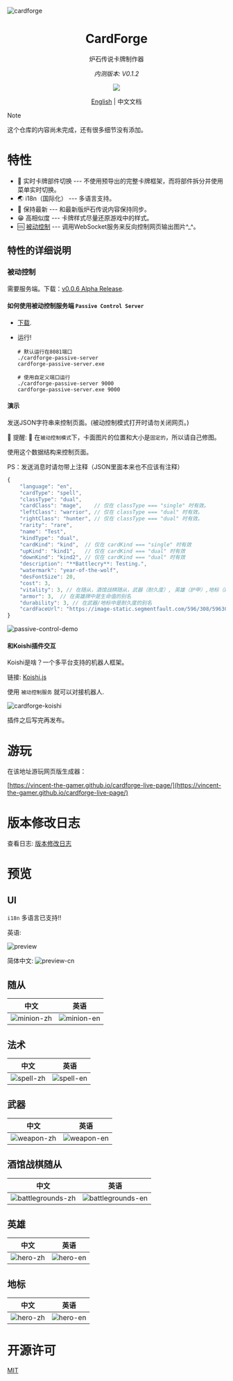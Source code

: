 ![cardforge](https://socialify.git.ci/Vincent-the-gamer/cardforge/image?description=1&font=Rokkitt&language=1&logo=https%3A%2F%2Fraw.githubusercontent.com%2FVincent-the-gamer%2Fcardforge%2Fmain%2F.github%2Flogo%2Fcardforge-logo.png&name=1&owner=1&pattern=Formal%20Invitation&stargazers=1&theme=Auto)

<h1 align="center">CardForge</h1>

<p align="center">炉石传说卡牌制作器</p>

<p align="center" style="font-style: italic;">内测版本: V0.1.2</p>

<p align="center">
    <a href="https://github.com/vincent-the-gamer/cardforge/blob/main/LICENSE" target="_blank">
        <img src="https://img.shields.io/github/license/vincent-the-gamer/cardforge?style=flat-square"/>
    </a>
</p>

<p align="center">
    <a href="./README.md">English</a>
    <span>|</span>
    <span>中文文档</span>
</p>

> [!NOTE]
> 这个仓库的内容尚未完成，还有很多细节没有添加。

# 特性
- 💪 实时卡牌部件切换 --- 不使用预导出的完整卡牌框架，而将部件拆分并使用菜单实时切换。
- 🌏 i18n（国际化） --- 多语言支持。
- 👀 保持最新 --- 和最新版炉石传说内容保持同步。
- 😁 高相似度 --- 卡牌样式尽量还原游戏中的样式。
- 🆒 [被动控制](#被动控制) --- 调用WebSocket服务来反向控制网页输出图片^_^。

## 特性的详细说明
### 被动控制 
需要服务端。下载：[v0.0.6 Alpha Release](https://github.com/Vincent-the-gamer/cardforge/releases/tag/v0.0.6-alpha).

#### 如何使用被动控制服务端 `Passive Control Server`
- [下载](https://github.com/Vincent-the-gamer/cardforge/releases/tag/v0.0.6-alpha).

- 运行!
  ```shell
  # 默认运行在8081端口
  ./cardforge-passive-server
  cardforge-passive-server.exe

  # 使用自定义端口运行
  ./cardforge-passive-server 9000
  cardforge-passive-server.exe 9000
  ```

#### 演示
发送JSON字符串来控制页面。(被动控制模式打开时请勿关闭网页。)

🚧 提醒: 🚧
在`被动控制模式`下，卡面图片的位置和大小是`固定的`，所以请自己修图。

使用这个数据结构来控制页面。

PS：发送消息时请勿带上注释（JSON里面本来也不应该有注释）

```js
{
    "language": "en",
    "cardType": "spell",
    "classType": "dual",
    "cardClass": "mage",    // 仅在 classType === "single" 时有效。
    "leftClass": "warrior", // 仅在 classType === "dual" 时有效。
    "rightClass": "hunter", // 仅在 classType === "dual" 时有效。
    "rarity": "rare",
    "name": "Test",
    "kindType": "dual",
    "cardKind": "kind",  // 仅在 cardKind === "single" 时有效
    "upKind": "kind1",   // 仅在 cardKind === "dual" 时有效
    "downKind": "kind2", // 仅在 cardKind === "dual" 时有效
    "description": "**Battlecry**: Testing.",
    "watermark": "year-of-the-wolf",
    "desFontSize": 20,
    "cost": 3,
    "vitality": 3, // 在随从，酒馆战棋随从，武器（耐久度）, 英雄（护甲）,地标（耐久度）时有效
    "armor": 3,  // 在英雄牌中是生命值的别名
    "durability": 3, // 在武器/地标中是耐久度的别名
    "cardFaceUrl": "https://image-static.segmentfault.com/596/308/596308474-6389c86c5126c_cover" // 图片url, 支持网络图片
}
```

![passive-control-demo](./.github/passive-control-demo.gif)


#### 和Koishi插件交互

Koishi是啥？一个多平台支持的机器人框架。

链接: [Koishi.js](https://koishi.chat/zh-CN/)

使用 `被动控制服务` 就可以对接机器人.

![cardforge-koishi](./.github/cardforge-koishi.png)

插件之后写完再发布。


# 游玩

在该地址游玩网页版生成器：

[https://vincent-the-gamer.github.io/cardforge-live-page/](https://vincent-the-gamer.github.io/cardforge-live-page/)

# 版本修改日志

查看日志:  [版本修改日志](./CHANGELOG.md)

# 预览

## UI
`i18n` 多语言已支持!!

英语:

![preview](./.github/preview.png)

简体中文:
![preview-cn](./.github/preview-cn.png)

## 随从
| 中文 | 英语 |
|  -      |   -     | 
|  ![minion-zh](./.github/cards/minion-zh.png)        |  ![minion-en](./.github/cards/minion-en.png)        |

## 法术
| 中文 | 英语 |
|  -      |   -     | 
|  ![spell-zh](./.github/cards/spell-zh.png)        |  ![spell-en](./.github/cards/spell-en.png)        |

## 武器
| 中文 | 英语 |
|  -      |   -     | 
|  ![weapon-zh](./.github/cards/weapon-zh.png)       |   ![weapon-en](./.github/cards/weapon-en.png)  |


## 酒馆战棋随从
| 中文 | 英语 |
|  -      |   -     | 
|  ![battlegrounds-zh](./.github/cards/battlegrounds-zh.png)       |   ![battlegrounds-en](./.github/cards/battlegrounds-en.png)  |

## 英雄
| 中文 | 英语 |
|  -      |   -     | 
|  ![hero-zh](./.github/cards/hero-zh.png)       |   ![hero-en](./.github/cards/hero-en.png)  |

## 地标
| 中文 | 英语 |
|  -      |   -     | 
|  ![hero-zh](./.github/cards/location-zh.png)       |   ![hero-en](./.github/cards/location-en.png)  |

# 开源许可
[MIT](./LICENSE)